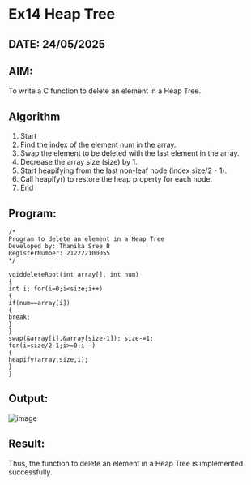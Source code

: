 # Ex14 Heap Tree
## DATE: 24/05/2025
## AIM:
To write a C function to delete an element in a Heap Tree.

## Algorithm
1. Start
2. Find the index of the element num in the array.
3. Swap the element to be deleted with the last element in the array.
4. Decrease the array size (size) by 1.
5. Start heapifying from the last non-leaf node (index size/2 - 1).
6. Call heapify() to restore the heap property for each node.
7. End   

## Program:
```
/*
Program to delete an element in a Heap Tree
Developed by: Thanika Sree B
RegisterNumber: 212222100055 
*/

voiddeleteRoot(int array[], int num)
{
int i; for(i=0;i<size;i++)
{
if(num==array[i])
{
break;
}
}
swap(&array[i],&array[size-1]); size-=1;
for(i=size/2-1;i>=0;i--)
{
heapify(array,size,i);
}
}  
```

## Output:

![image](https://github.com/user-attachments/assets/636c0553-36ee-455c-9167-4ac66cafa9a0)


## Result:
Thus, the function to delete an element in a Heap Tree is implemented successfully.
